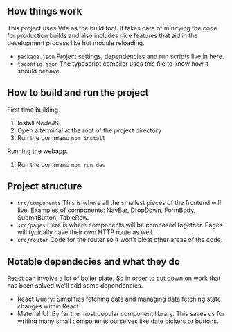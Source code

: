 ## How things work

This project uses Vite as the build tool. It takes care of minifying the code for production builds and
also includes nice features that aid in the development process like hot module reloading.

- `package.json` Project settings, dependencies and run scripts live in here.
- `tsconfig.json` The typescript compiler uses this file to know how it should behave.

## How to build and run the project

First time building.

1. Install NodeJS
2. Open a terminal at the root of the project directory
3. Run the command `npm install`

Running the webapp.

1. Run the command `npm run dev`

## Project structure

- `src/components` This is where all the smallest pieces of the frontend will live. Examples of components: NavBar, DropDown, FormBody, SubmitButton, TableRow.
- `src/pages` Here is where components will be composed together. Pages will typically have their own HTTP route as well.
- `src/router` Code for the router so it won't bloat other areas of the code.

## Notable dependecies and what they do

React can involve a lot of boiler plate. So in order to cut down on
work that has been solved we'll add some dependencies.

- React Query: Simplifies fetching data and managing data fetching state changes within React
- Material UI: By far the most popular component library. This saves us for writing many small components ourselves like date pickers or buttons.
